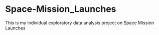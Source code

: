 # Space-Mission_Launches
This is my individual exploratory data analysis project on Space Mission Launches
